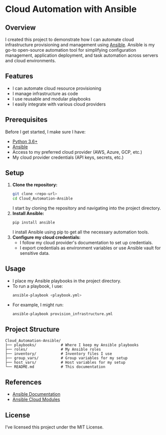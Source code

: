 # Cloud Automation with Ansible

## Overview
I created this project to demonstrate how I can automate cloud infrastructure provisioning and management using [Ansible](https://www.ansible.com/). Ansible is my go-to open-source automation tool for simplifying configuration management, application deployment, and task automation across servers and cloud environments.

## Features
- I can automate cloud resource provisioning
- I manage infrastructure as code
- I use reusable and modular playbooks
- I easily integrate with various cloud providers

## Prerequisites
Before I get started, I make sure I have:
- [Python 3.6+](https://www.python.org/downloads/)
- [Ansible](https://docs.ansible.com/ansible/latest/installation_guide/intro_installation.html)
- Access to my preferred cloud provider (AWS, Azure, GCP, etc.)
- My cloud provider credentials (API keys, secrets, etc.)

## Setup
1. **Clone the repository:**
   ```bash
   git clone <repo-url>
   cd Cloud_Automation-Ansible
   ```
   I start by cloning the repository and navigating into the project directory.
2. **Install Ansible:**
   ```bash
   pip install ansible
   ```
   I install Ansible using pip to get all the necessary automation tools.
3. **Configure my cloud credentials:**
   - I follow my cloud provider's documentation to set up credentials.
   - I export credentials as environment variables or use Ansible vault for sensitive data.

## Usage
- I place my Ansible playbooks in the project directory.
- To run a playbook, I use:
  ```bash
  ansible-playbook <playbook.yml>
  ```
- For example, I might run:
  ```bash
  ansible-playbook provision_infrastructure.yml
  ```

## Project Structure
```
Cloud_Automation-Ansible/
├── playbooks/           # Where I keep my Ansible playbooks
├── roles/               # My Ansible roles
├── inventory/           # Inventory files I use
├── group_vars/          # Group variables for my setup
├── host_vars/           # Host variables for my setup
└── README.md            # This documentation
```

## References
- [Ansible Documentation](https://docs.ansible.com/)
- [Ansible Cloud Modules](https://docs.ansible.com/ansible/latest/collections/amazon/aws/)

## License
I’ve licensed this project under the MIT License. 